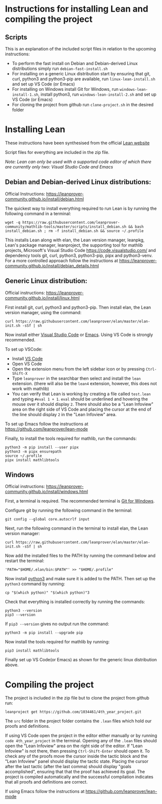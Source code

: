 Instructions for installing Lean and compiling the project
==========================================================


Scripts
-------
This is an explanation of the included script files in relation to the 
upcoming instructions:
* To perform the fast install on Debian and Debian-derived Linux 
distributions simply run `debian-fast-install.sh`
* For installing on a generic Linux distribution start by ensuring that git, curl, python3 and python3-pip are available, run `linux-lean-install.sh` and set up VS Code (or Emacs)
* For installing on Windows install Git for Windows, run `windows-lean-install-1.sh`, install python3, run `windows-lean-install-2.sh` and set up VS Code (or Emacs)
* For cloning the project from github run `clone-project.sh` in the desired folder


Installing Lean
===============

These instructions have been synthesised from the official 
[Lean website](https://leanprover-community.github.io/get_started.html)

Script files for everything are included in the zip file.

*Note: Lean can only be used with a supported code editor of which there 
are currently only two: Visual Studio Code and Emacs*

Debian and Debian-derived Linux distributions:
----------------------------------------------
Official Instructions: https://leanprover-community.github.io/install/debian.html

The quickest way to install everything required to run Lean is by running 
the following command in a terminal:

```
wget -q https://raw.githubusercontent.com/leanprover-community/mathlib-tools/master/scripts/install_debian.sh && bash install_debian.sh ; rm -f install_debian.sh && source ~/.profile
```

This installs Lean along with elan, the Lean version manager, leanpkg, 
Lean's package manager, leanproject, the supporting tool for mathlib 
projects, Microsoft's Visual Studio Code https://code.visualstudio.com/ 
and dependency tools git, curl, python3, python3-pip, pipx and 
python3-venv. For a more controlled approach follow the instructions at 
https://leanprover-community.github.io/install/debian_details.html

Generic Linux distribution:
---------------------------
Official instructions: https://leanprover-community.github.io/install/linux.html

First install git, curl, python3 and python3-pip.
Then install elan, the Lean version manager, using the command:

```
curl https://raw.githubusercontent.com/leanprover/elan/master/elan-init.sh -sSf | sh
```

Now install either [Visual Studio Code](https://code.visualstudio.com/) 
or [Emacs](https://www.gnu.org/software/emacs/download.html). Using VS 
Code is strongly recommended.

To set up VSCode:
  * Install [VS Code](https://code.visualstudio.com/)
  * Open VS Code
  * Open the extension menu from the left sidebar icon or by pressing
  `Ctrl-Shift-X`
  * Type `leanprover` in the searchbar then select and install the
  `lean` extension. (there will also be the `lean4` extension, 
  however, this does not 
    work with mathlib)
  * You can verify that Lean is working by creating a file called 
  `test.lean` and typing `#eval 1 + 1`. `eval` should be underlined
  and hovering the mouse over it should display `2`. There should also
  be a "Lean Infoview" area on the right side of VS Code and placing 
  the cursor at the end of the line should display `2` in the "Lean Infoview" area.

To set up Emacs follow the instructions at 
https://github.com/leanprover/lean-mode

Finally, to install the tools required for mathlib, run the commands:

```
python3 -m pip install --user pipx
python3 -m pipx ensurepath
source ~/.profile
pipx install mathlibtools
```

Windows
-------
Official instructions: https://leanprover-community.github.io/install/windows.html

First, a terminal is required. The recommended terminal is 
[Git for Windows](https://gitforwindows.org/).

Configure git by running the following command in the terminal:

```
git config --global core.autocrlf input
```

Next, run the following command in the terminal to install elan, the Lean version manager:

```
curl https://raw.githubusercontent.com/leanprover/elan/master/elan-init.sh -sSf | sh
```

Now add the installed files to the PATH by running the command below and 
restart the terminal:

```
'PATH="$HOME/.elan/bin:$PATH"' >> "$HOME/.profile"
```

Now install [python3](https://www.python.org/downloads/) and make sure it 
is added to the PATH. Then set up the `python3` command by running:

```
cp "$(which python)" "$(which python)"3
```

Check that everything is installed correctly by running the commands:

```
python3 --version
pip3 --version
```

If `pip3 --version` gives no output run the command:

```
python3 -m pip install --upgrade pip
```

Now install the tools required for mathlib by running:

```
pip3 install mathlibtools
```

Finally set up VS Code(or Emacs) as shown for the generic linux 
distribution above.



Compiling the project
=====================

The project is included in the zip file but to clone the project from github run:

```
leanproject get https://github.com/1034461/4th_year_project.git
```

The `src` folder in the project folder contains the `.lean` files which 
hold our proofs and definitions.

If using VS Code open the project in the editor either manually or by 
running `code 4th_year_project` in the terminal. Opening any of the 
`.lean` files should open the "Lean Infoview" area on the right side of 
the editor. If "Lean Infoview" is not there, then pressing 
`Ctrl-Shift-Enter` should open it. To check any of the proofs move the 
cursor inside the tactic block and the "Lean Infoview" panel should 
display the tactic state. Placing the cursor after the last tactic (after 
the last comma) should display "goals accomplished", ensuring that that 
the proof has achieved its goal. The project is compiled automatically 
and the successful compilation indicates that all proofs and definitions 
are correct.

If using Emacs follow the instructions at https://github.com/leanprover/lean-mode